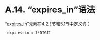 A.14. “expires_in”语法
===============
“expires_in”元素在[4.2.2](../Section04/4.2.2.md)节和[5.1](../Section05/5.1.md)节中定义的：

     expires-in = 1*DIGIT